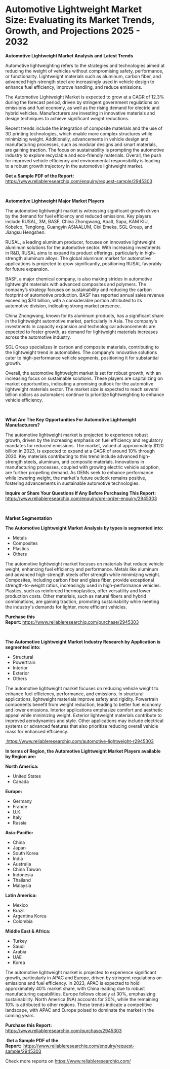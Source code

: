 <p><h1>Automotive Lightweight Market Size: Evaluating its Market Trends, Growth, and Projections 2025 - 2032</h1></p><p><strong>Automotive Lightweight Market Analysis and Latest Trends</strong></p>
<p><p>Automotive lightweighting refers to the strategies and technologies aimed at reducing the weight of vehicles without compromising safety, performance, or functionality. Lightweight materials such as aluminum, carbon fiber, and advanced high-strength steel are increasingly used in vehicle design to enhance fuel efficiency, improve handling, and reduce emissions.</p><p>The Automotive Lightweight Market is expected to grow at a CAGR of 12.3% during the forecast period, driven by stringent government regulations on emissions and fuel economy, as well as the rising demand for electric and hybrid vehicles. Manufacturers are investing in innovative materials and design techniques to achieve significant weight reductions. </p><p>Recent trends include the integration of composite materials and the use of 3D printing technologies, which enable more complex structures while minimizing weight. Additionally, advancements in vehicle design and manufacturing processes, such as modular designs and smart materials, are gaining traction. The focus on sustainability is prompting the automotive industry to explore recyclable and eco-friendly materials. Overall, the push for improved vehicle efficiency and environmental responsibility is leading to a robust growth trajectory in the automotive lightweight market.</p></p>
<p><strong>Get a Sample PDF of the Report:&nbsp;</strong> <a href="https://www.reliableresearchiq.com/enquiry/request-sample/2945303?utm_campaign=3077&utm_medium=2&utm_source=Github&utm_content=ia&utm_term=11032025&utm_id=automotive-lightweight">https://www.reliableresearchiq.com/enquiry/request-sample/2945303</a></p>
<p>&nbsp;</p>
<p><strong>Automotive Lightweight Major Market Players</strong></p>
<p><p>The automotive lightweight market is witnessing significant growth driven by the demand for fuel efficiency and reduced emissions. Key players include RUSAL, 3M, BASF, China Zhongwang, Apalt, Sapa, KAM KIU, Kobelco, Tenglong, Guangyin ASIAALUM, Cixi Emeka, SGL Group, and Jiangsu Hengshen.</p><p>RUSAL, a leading aluminum producer, focuses on innovative lightweight aluminum solutions for the automotive sector. With increasing investments in R&D, RUSAL aims to expand its product offerings, particularly in high-strength aluminum alloys. The global aluminum market for automotive applications is projected to grow significantly, positioning RUSAL favorably for future expansion.</p><p>BASF, a major chemical company, is also making strides in automotive lightweight materials with advanced composites and polymers. The company’s strategy focuses on sustainability and reducing the carbon footprint of automotive production. BASF has reported annual sales revenue exceeding $70 billion, with a considerable portion attributed to its automotive division, indicating strong market presence.</p><p>China Zhongwang, known for its aluminum products, has a significant share in the lightweight automotive market, particularly in Asia. The company's investments in capacity expansion and technological advancements are expected to foster growth, as demand for lightweight materials increases across the automotive industry.</p><p>SGL Group specializes in carbon and composite materials, contributing to the lightweight trend in automobiles. The company’s innovative solutions cater to high-performance vehicle segments, positioning it for substantial growth. </p><p>Overall, the automotive lightweight market is set for robust growth, with an increasing focus on sustainable solutions. These players are capitalizing on market opportunities, indicating a promising outlook for the automotive lightweight materials sector. The market size is expected to reach several billion dollars as automakers continue to prioritize lightweighting to enhance vehicle efficiency.</p></p>
<p>&nbsp;</p>
<p><strong>What Are The Key Opportunities For Automotive Lightweight Manufacturers?</strong></p>
<p><p>The automotive lightweight market is projected to experience robust growth, driven by the increasing emphasis on fuel efficiency and regulatory mandates for reduced emissions. The market, valued at approximately $120 billion in 2023, is expected to expand at a CAGR of around 10% through 2030. Key materials contributing to this trend include advanced high-strength steels, aluminum, and composite materials. Innovations in manufacturing processes, coupled with growing electric vehicle adoption, are further propelling demand. As OEMs seek to enhance performance while lowering weight, the market's future outlook remains positive, fostering advancements in sustainable automotive technologies.</p></p>
<p><strong>Inquire or Share Your Questions If Any Before Purchasing This Report:</strong> <a href="https://www.reliableresearchiq.com/enquiry/pre-order-enquiry/2945303?utm_campaign=3077&utm_medium=2&utm_source=Github&utm_content=ia&utm_term=11032025&utm_id=automotive-lightweight">https://www.reliableresearchiq.com/enquiry/pre-order-enquiry/2945303</a></p>
<p>&nbsp;</p>
<p><strong>Market Segmentation</strong></p>
<p><strong>The Automotive Lightweight Market Analysis by types is segmented into:</strong></p>
<p><ul><li>Metals</li><li>Composites</li><li>Plastics</li><li>Others</li></ul></p>
<p><p>The automotive lightweight market focuses on materials that reduce vehicle weight, enhancing fuel efficiency and performance. Metals like aluminum and advanced high-strength steels offer strength while minimizing weight. Composites, including carbon fiber and glass fiber, provide exceptional strength-to-weight ratios, increasingly used in high-performance vehicles. Plastics, such as reinforced thermoplastics, offer versatility and lower production costs. Other materials, such as natural fibers and hybrid combinations, are gaining traction, promoting sustainability while meeting the industry's demands for lighter, more efficient vehicles.</p></p>
<p><strong>Purchase this Report:&nbsp;</strong><a href="https://www.reliableresearchiq.com/purchase/2945303?utm_campaign=3077&utm_medium=2&utm_source=Github&utm_content=ia&utm_term=11032025&utm_id=automotive-lightweight">https://www.reliableresearchiq.com/purchase/2945303</a></p>
<p>&nbsp;</p>
<p><strong>The Automotive Lightweight Market Industry Research by Application is segmented into:</strong></p>
<p><ul><li>Structural</li><li>Powertrain</li><li>Interior</li><li>Exterior</li><li>Others</li></ul></p>
<p><p>The automotive lightweight market focuses on reducing vehicle weight to enhance fuel efficiency, performance, and emissions. In structural applications, lightweight materials improve safety and rigidity. Powertrain components benefit from weight reduction, leading to better fuel economy and lower emissions. Interior applications emphasize comfort and aesthetic appeal while minimizing weight. Exterior lightweight materials contribute to improved aerodynamics and style. Other applications may include electrical systems or advanced features that also prioritize reducing overall vehicle mass for enhanced efficiency.</p></p>
<p><a href="https://www.reliableresearchiq.com/automotive-lightweight-r2945303?utm_campaign=3077&utm_medium=2&utm_source=Github&utm_content=ia&utm_term=11032025&utm_id=automotive-lightweight">&nbsp;https://www.reliableresearchiq.com/automotive-lightweight-r2945303</a></p>
<p><strong>In terms of Region, the Automotive Lightweight Market Players available by Region are:</strong></p>
<p>
    <p> <strong> North America: </strong>
        <ul>
            <li>United States</li>
            <li>Canada</li>
        </ul>
        </p> 
    <p> <strong> Europe: </strong>
        <ul>
            <li>Germany</li>
            <li>France</li>
            <li>U.K.</li>
            <li>Italy</li>
            <li>Russia</li>
        </ul>
        </p> 
    <p> <strong> Asia-Pacific: </strong>
        <ul>
            <li>China</li>
            <li>Japan</li>
            <li>South Korea</li>
            <li>India</li>
            <li>Australia</li>
            <li>China Taiwan</li>
            <li>Indonesia</li>
            <li>Thailand</li>
            <li>Malaysia</li>
        </ul>
        </p> 
    <p> <strong> Latin America: </strong>
        <ul>
            <li>Mexico</li>
            <li>Brazil</li>
            <li>Argentina Korea</li>
            <li>Colombia</li>
        </ul>
        </p> 
    <p> <strong> Middle East & Africa: </strong>
        <ul>
            <li>Turkey</li>
            <li>Saudi</li>
            <li>Arabia</li>
            <li>UAE</li>
            <li>Korea</li>
        </ul>
    </p>
    </p>
<p><p>The automotive lightweight market is projected to experience significant growth, particularly in APAC and Europe, driven by stringent regulations on emissions and fuel efficiency. In 2023, APAC is expected to hold approximately 40% market share, with China leading due to robust manufacturing capabilities. Europe follows closely at 30%, emphasizing sustainability. North America (NA) accounts for 20%, while the remaining 10% is attributed to other regions. These trends indicate a competitive landscape, with APAC and Europe poised to dominate the market in the coming years.</p></p>
<p><strong>Purchase this Report: </strong><a href="https://www.reliableresearchiq.com/purchase/2945303?utm_campaign=3077&utm_medium=2&utm_source=Github&utm_content=ia&utm_term=11032025&utm_id=automotive-lightweight">https://www.reliableresearchiq.com/purchase/2945303</a></p>
<p>&nbsp;<strong>Get a Sample PDF of the Report:&nbsp;&nbsp;</strong><a href="https://www.reliableresearchiq.com/enquiry/request-sample/2945303?utm_campaign=3077&utm_medium=2&utm_source=Github&utm_content=ia&utm_term=11032025&utm_id=automotive-lightweight">https://www.reliableresearchiq.com/enquiry/request-sample/2945303</a></p>
<p><strong></strong></p>
<p>Check more reports on <a href="https://www.reliableresearchiq.com/?utm_campaign=3077&utm_medium=2&utm_source=Github&utm_content=ia&utm_term=11032025&utm_id=automotive-lightweight">https://www.reliableresearchiq.com/</a></p>